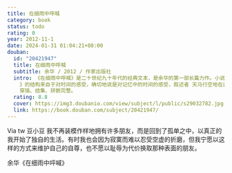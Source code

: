 ```yaml
---
title: 在细雨中呼喊
category: book
status: todo
rating: 0
year: 2012-11-1
date: 2024-01-31 01:04:21+08:00
douban:
  id: "20421947"
  title: 在细雨中呼喊
  subtitle: 余华 / 2012 / 作家出版社
  intro: 《在细雨中呼喊》是二十世纪九十年代的经典文本，是余华的第一部长篇力作。小说描述了一位江南少年的成长经历和心灵历程。《在细雨中呼喊
    》的结构来自于对时间的感受，确切地说是对记忆中的时间的感受，叙述者 天马行空地在过去、现在和将来这三个时间维度里自由穿行，将忆记的 碎片
    穿插、结集、拼嵌完整。
  rating: 8.8
  cover: https://img3.doubanio.com/view/subject/l/public/s29032782.jpg
  link: https://book.douban.com/subject/20421947/
---
```


Via tw 豆小豆 我不再装模作样地拥有许多朋友，而是回到了孤单之中，以真正的我开始了独自的生活。有时我也会因为寂寞而难以忍受空虚的折磨，但我宁愿以这样的方式来维护自己的自尊，也不愿以耻辱为代价换取那种表面的朋友。

余华《在细雨中呯喊》
